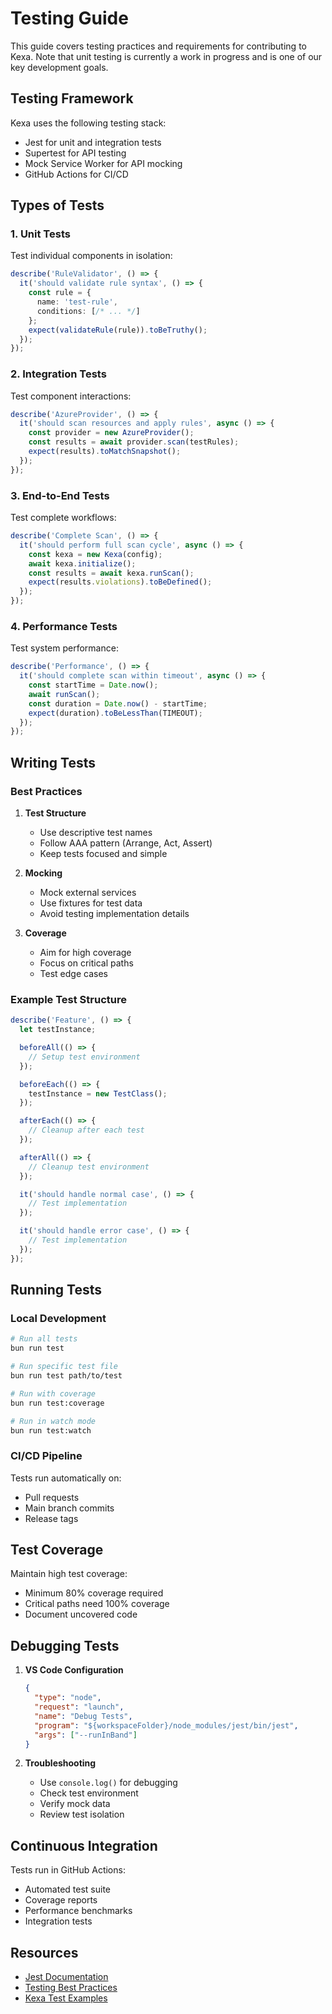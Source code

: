 # Testing Guide

This guide covers testing practices and requirements for contributing to Kexa. Note that unit testing is currently a work in progress and is one of our key development goals.

## Testing Framework

Kexa uses the following testing stack:

- Jest for unit and integration tests
- Supertest for API testing
- Mock Service Worker for API mocking
- GitHub Actions for CI/CD

## Types of Tests

### 1. Unit Tests

Test individual components in isolation:

```typescript
describe('RuleValidator', () => {
  it('should validate rule syntax', () => {
    const rule = {
      name: 'test-rule',
      conditions: [/* ... */]
    };
    expect(validateRule(rule)).toBeTruthy();
  });
});
```

### 2. Integration Tests

Test component interactions:

```typescript
describe('AzureProvider', () => {
  it('should scan resources and apply rules', async () => {
    const provider = new AzureProvider();
    const results = await provider.scan(testRules);
    expect(results).toMatchSnapshot();
  });
});
```

### 3. End-to-End Tests

Test complete workflows:

```typescript
describe('Complete Scan', () => {
  it('should perform full scan cycle', async () => {
    const kexa = new Kexa(config);
    await kexa.initialize();
    const results = await kexa.runScan();
    expect(results.violations).toBeDefined();
  });
});
```

### 4. Performance Tests

Test system performance:

```typescript
describe('Performance', () => {
  it('should complete scan within timeout', async () => {
    const startTime = Date.now();
    await runScan();
    const duration = Date.now() - startTime;
    expect(duration).toBeLessThan(TIMEOUT);
  });
});
```

## Writing Tests

### Best Practices

1. **Test Structure**
   - Use descriptive test names
   - Follow AAA pattern (Arrange, Act, Assert)
   - Keep tests focused and simple

2. **Mocking**
   - Mock external services
   - Use fixtures for test data
   - Avoid testing implementation details

3. **Coverage**
   - Aim for high coverage
   - Focus on critical paths
   - Test edge cases

### Example Test Structure

```typescript
describe('Feature', () => {
  let testInstance;

  beforeAll(() => {
    // Setup test environment
  });

  beforeEach(() => {
    testInstance = new TestClass();
  });

  afterEach(() => {
    // Cleanup after each test
  });

  afterAll(() => {
    // Cleanup test environment
  });

  it('should handle normal case', () => {
    // Test implementation
  });

  it('should handle error case', () => {
    // Test implementation
  });
});
```

## Running Tests

### Local Development

```bash
# Run all tests
bun run test

# Run specific test file
bun run test path/to/test

# Run with coverage
bun run test:coverage

# Run in watch mode
bun run test:watch
```

### CI/CD Pipeline

Tests run automatically on:

- Pull requests
- Main branch commits
- Release tags

## Test Coverage

Maintain high test coverage:

- Minimum 80% coverage required
- Critical paths need 100% coverage
- Document uncovered code

## Debugging Tests

1. **VS Code Configuration**

   ```json
   {
     "type": "node",
     "request": "launch",
     "name": "Debug Tests",
     "program": "${workspaceFolder}/node_modules/jest/bin/jest",
     "args": ["--runInBand"]
   }
   ```

2. **Troubleshooting**
   - Use `console.log()` for debugging
   - Check test environment
   - Verify mock data
   - Review test isolation

## Continuous Integration

Tests run in GitHub Actions:

- Automated test suite
- Coverage reports
- Performance benchmarks
- Integration tests

## Resources

- [Jest Documentation](https://jestjs.io/docs/getting-started)
- [Testing Best Practices](https://github.com/goldbergyoni/javascript-testing-best-practices)
- [Kexa Test Examples](../examples/tests)
